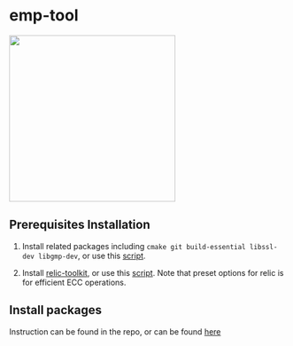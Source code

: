 # emp-tool
<img src="https://raw.githubusercontent.com/emp-toolkit/emp-readme/master/art/logo-full.jpg" width=300px/>

## Prerequisites Installation

1. Install related packages including `cmake git build-essential libssl-dev libgmp-dev`, or use this [script](https://github.com/emp-toolkit/emp-readme/blob/master/scripts/install_packages.sh).

2. Install [relic-toolkit](https://github.com/relic-toolkit/relic), or use this [script](https://github.com/emp-toolkit/emp-readme/blob/master/scripts/install_relic.sh).
Note that preset options for relic is for efficient ECC operations.

## Install packages
Instruction can be found in the repo, or can be found [here](https://github.com/emp-toolkit/emp-readme/tree/master/scripts)

